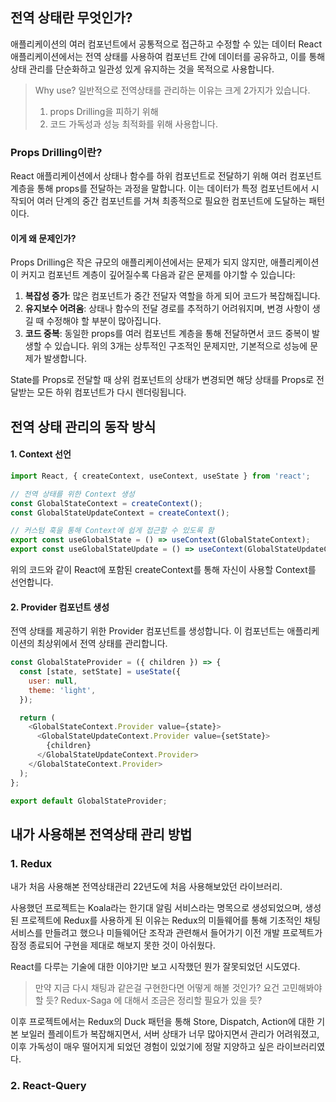 ## 전역 상태란 무엇인가?

애플리케이션의 여러 컴포넌트에서 공통적으로 접근하고 수정할 수 있는 데이터
React 애플리케이션에서는 전역 상태를 사용하여 컴포넌트 간에 데이터를 공유하고, 이를 통해 상태 관리를 단순화하고 일관성 있게 유지하는 것을 목적으로 사용합니다.

> Why use?
> 일반적으로 전역상태를 관리하는 이유는 크게 2가지가 있습니다.
> 1. props Drilling을 피하기 위해
> 2. 코드 가독성과 성능 최적화를 위해 
> 사용합니다.

### Props Drilling이란?

React 애플리케이션에서 상태나 함수를 하위 컴포넌트로 전달하기 위해 여러 컴포넌트 계층을 통해 props를 전달하는 과정을 말합니다. 이는 데이터가 특정 컴포넌트에서 시작되어 여러 단계의 중간 컴포넌트를 거쳐 최종적으로 필요한 컴포넌트에 도달하는 패턴이다.

#### 이게 왜 문제인가?
Props Drilling은 작은 규모의 애플리케이션에서는 문제가 되지 않지만, 애플리케이션이 커지고 컴포넌트 계층이 깊어질수록 다음과 같은 문제를 야기할 수 있습니다:

1. **복잡성 증가**: 많은 컴포넌트가 중간 전달자 역할을 하게 되어 코드가 복잡해집니다.
2. **유지보수 어려움**: 상태나 함수의 전달 경로를 추적하기 어려워지며, 변경 사항이 생길 때 수정해야 할 부분이 많아집니다.
3. **코드 중복**: 동일한 props를 여러 컴포넌트 계층을 통해 전달하면서 코드 중복이 발생할 수 있습니다.
위의 3개는 상투적인 구조적인 문제지만, 기본적으로 성능에 문제가 발생합니다.

State를 Props로 전달할 때 상위 컴포넌트의 상태가 변경되면 해당 상태를 Props로 전달받는 모든 하위 컴포넌트가 다시 렌더링됩니다.



## 전역 상태 관리의 동작 방식

#### 1. Context 선언

```javascript
import React, { createContext, useContext, useState } from 'react';

// 전역 상태를 위한 Context 생성
const GlobalStateContext = createContext();
const GlobalStateUpdateContext = createContext();

// 커스텀 훅을 통해 Context에 쉽게 접근할 수 있도록 함
export const useGlobalState = () => useContext(GlobalStateContext);
export const useGlobalStateUpdate = () => useContext(GlobalStateUpdateContext);
```

위의 코드와 같이 React에 포함된 createContext를 통해 자신이 사용할 Context를 선언합니다.

#### 2. Provider 컴포넌트 생성

전역 상태를 제공하기 위한 Provider 컴포넌트를 생성합니다. 이 컴포넌트는 애플리케이션의 최상위에서 전역 상태를 관리합니다.

```javascript
const GlobalStateProvider = ({ children }) => {
  const [state, setState] = useState({
    user: null,
    theme: 'light',
  });

  return (
    <GlobalStateContext.Provider value={state}>
      <GlobalStateUpdateContext.Provider value={setState}>
        {children}
      </GlobalStateUpdateContext.Provider>
    </GlobalStateContext.Provider>
  );
};

export default GlobalStateProvider;
```


## 내가 사용해본 전역상태 관리 방법

### 1. Redux

내가 처음 사용해본 전역상태관리 22년도에 처음 사용해보았던 라이브러리.

사용했던 프로젝트는 Koala라는 한기대 알림 서비스라는 명목으로 생성되었으며, 생성된 프로젝트에 Redux를 사용하게 된 이유는 Redux의 미들웨어를 통해 기초적인 채팅 서비스를 만들려고 했으나 미들웨어단 조작과 관련해서 들어가기 이전 개발 프로젝트가 잠정 종료되어 구현을 제대로 해보지 못한 것이 아쉬웠다.

React를 다루는 기술에 대한 이야기만 보고 시작했던 뭔가 잘못되었던 시도였다.

> 만약 지금 다시 채팅과 같은걸 구현한다면 어떻게 해볼 것인가? 요건 고민해봐야할 듯?
> Redux-Saga 에 대해서 조금은 정리할 필요가 있을 듯?

이후 프로젝트에서는 Redux의 Duck 패턴을 통해 Store, Dispatch, Action에 대한 기본 보일러 플레이트가 복잡해지면서, 서버 상태가 너무 많아지면서 관리가 어려워졌고, 이후 가독성이 매우 떨어지게 되었던 경험이 있었기에 정말 지양하고 싶은 라이브러리였다.

### 2. React-Query




